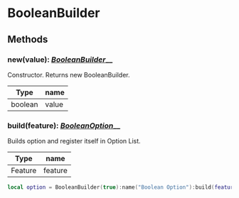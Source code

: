 # BooleanBuilder

## Methods

### new(value): [_BooleanBuilder_](booleanbuilder.md)__

Constructor. Returns new BooleanBuilder.

| Type    | name  |
| ------- | ----- |
| boolean | value |

### build(feature): [_BooleanOption_](../booleanoption.md)__

Builds option and register itself in Option List.

| Type    | name    |
| ------- | ------- |
| Feature | feature |

```lua
local option = BooleanBuilder(true):name("Boolean Option"):build(feature)
```
